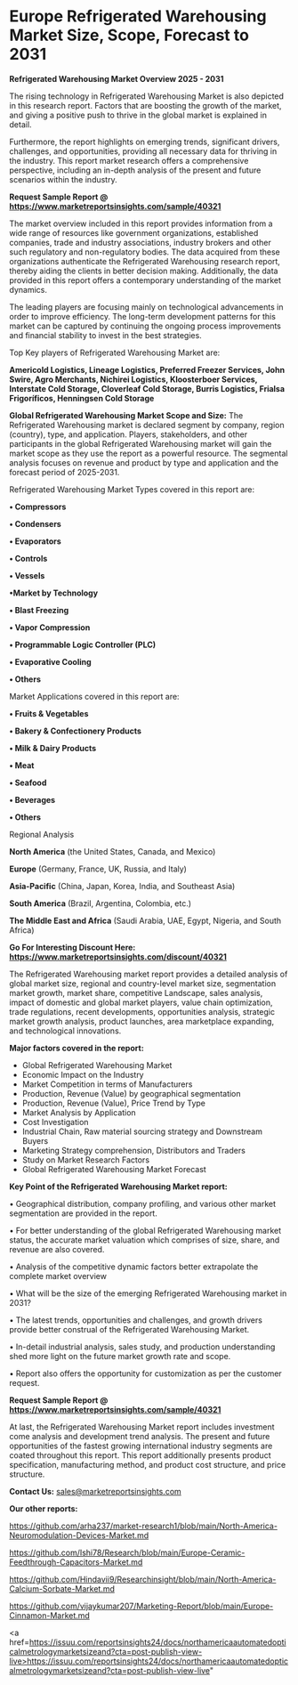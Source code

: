 # Europe Refrigerated Warehousing Market Size, Scope, Forecast to 2031

<Strong> Refrigerated Warehousing Market Overview 2025 - 2031</strong>

The rising technology in Refrigerated Warehousing Market is also depicted in this research report. Factors that are boosting the growth of the market, and giving a positive push to thrive in the global market is explained in detail.

Furthermore, the report highlights on emerging trends, significant drivers, challenges, and opportunities, providing all necessary data for thriving in the industry. This report market research offers a comprehensive perspective, including an in-depth analysis of the present and future scenarios within the industry.

<strong>Request Sample Report @ <a href=https://www.marketreportsinsights.com/sample/40321>https://www.marketreportsinsights.com/sample/40321</a></strong>

The market overview included in this report provides information from a wide range of resources like government organizations, established companies, trade and industry associations, industry brokers and other such regulatory and non-regulatory bodies. The data acquired from these organizations authenticate the Refrigerated Warehousing research report, thereby aiding the clients in better decision making. Additionally, the data provided in this report offers a contemporary understanding of the market dynamics.

The leading players are focusing mainly on technological advancements in order to improve efficiency. The long-term development patterns for this market can be captured by continuing the ongoing process improvements and financial stability to invest in the best strategies.

Top Key players of Refrigerated Warehousing Market are:

<strong>Americold Logistics, Lineage Logistics, Preferred Freezer Services, John Swire, Agro Merchants, Nichirei Logistics, Kloosterboer Services, Interstate Cold Storage, Cloverleaf Cold Storage, Burris Logistics, Frialsa Frigoríficos, Henningsen Cold Storage</strong>

<strong><b>Global Refrigerated Warehousing Market Scope and Size:</b></strong>
The Refrigerated Warehousing market is declared segment by company, region (country), type, and application. Players, stakeholders, and other participants in the global Refrigerated Warehousing market will gain the market scope as they use the report as a powerful resource. The segmental analysis focuses on revenue and product by type and application and the forecast period of 2025-2031.

Refrigerated Warehousing Market Types covered in this report are:

<strong>•  Compressors

•  Condensers

•  Evaporators

•  Controls

•  Vessels

•Market by Technology

•  Blast Freezing

•  Vapor Compression

•  Programmable Logic Controller (PLC)

•  Evaporative Cooling

•  Others</strong>

Market Applications covered in this report are:

<strong>•  Fruits & Vegetables

•  Bakery & Confectionery Products

•  Milk & Dairy Products

•  Meat

•  Seafood

•  Beverages

•  Others</strong> 

Regional Analysis

<strong>North America</strong> (the United States, Canada, and Mexico)

<strong>Europe</strong> (Germany, France, UK, Russia, and Italy)

<strong>Asia-Pacific</strong> (China, Japan, Korea, India, and Southeast Asia)

<strong>South America</strong> (Brazil, Argentina, Colombia, etc.)

<strong>The Middle East and Africa</strong> (Saudi Arabia, UAE, Egypt, Nigeria, and South Africa)

<strong>Go For Interesting Discount Here: <a href=https://www.marketreportsinsights.com/discount/40321>https://www.marketreportsinsights.com/discount/40321</a></strong>

The Refrigerated Warehousing market report provides a detailed analysis of global market size, regional and country-level market size, segmentation market growth, market share, competitive Landscape, sales analysis, impact of domestic and global market players, value chain optimization, trade regulations, recent developments, opportunities analysis, strategic market growth analysis, product launches, area marketplace expanding, and technological innovations.

<strong><b>Major factors covered in the report:</b></strong>
<ul>
  <li>Global Refrigerated Warehousing Market </li>
  <li>Economic Impact on the Industry</li>
  <li>Market Competition in terms of Manufacturers</li>
  <li>Production, Revenue (Value) by geographical segmentation</li>
  <li>Production, Revenue (Value), Price Trend by Type</li>
  <li>Market Analysis by Application</li>
  <li>Cost Investigation</li>
  <li>Industrial Chain, Raw material sourcing strategy and Downstream Buyers</li>
  <li>Marketing Strategy comprehension, Distributors and Traders</li>
  <li>Study on Market Research Factors</li>
  <li>Global Refrigerated Warehousing Market Forecast</li>
</ul>

<strong><b>Key Point of the Refrigerated Warehousing Market report:</b></strong>

• Geographical distribution, company profiling, and various other market segmentation are provided in the report.

• For better understanding of the global Refrigerated Warehousing market status, the accurate market valuation which comprises of size, share, and revenue are also covered.

• Analysis of the competitive dynamic factors better extrapolate the complete market overview

• What will be the size of the emerging Refrigerated Warehousing market in 2031?

• The latest trends, opportunities and challenges, and growth drivers provide better construal of the Refrigerated Warehousing Market.

• In-detail industrial analysis, sales study, and production understanding shed more light on the future market growth rate and scope.

• Report also offers the opportunity for customization as per the customer request.

<strong>Request Sample Report @ <a href=https://www.marketreportsinsights.com/sample/40321>https://www.marketreportsinsights.com/sample/40321</a></strong>

At last, the Refrigerated Warehousing Market report includes investment come analysis and development trend analysis. The present and future opportunities of the fastest growing international industry segments are coated throughout this report. This report additionally presents product specification, manufacturing method, and product cost structure, and price structure.

<strong>Contact Us:</strong>
sales@marketreportsinsights.com

<strong>Our other reports:</strong>

<a href=https://github.com/arha237/market-research1/blob/main/North-America-Neuromodulation-Devices-Market.md>https://github.com/arha237/market-research1/blob/main/North-America-Neuromodulation-Devices-Market.md</a>

<a href=https://github.com/Ishi78/Research/blob/main/Europe-Ceramic-Feedthrough-Capacitors-Market.md>https://github.com/Ishi78/Research/blob/main/Europe-Ceramic-Feedthrough-Capacitors-Market.md</a>

<a href=https://github.com/Hindavii9/Researchinsight/blob/main/North-America-Calcium-Sorbate-Market.md>https://github.com/Hindavii9/Researchinsight/blob/main/North-America-Calcium-Sorbate-Market.md</a>

<a href=https://github.com/vijaykumar207/Marketing-Report/blob/main/Europe-Cinnamon-Market.md>https://github.com/vijaykumar207/Marketing-Report/blob/main/Europe-Cinnamon-Market.md</a>

<a href=https://issuu.com/reportsinsights24/docs/northamericaautomatedopticalmetrologymarketsizeand?cta=post-publish-view-live>https://issuu.com/reportsinsights24/docs/northamericaautomatedopticalmetrologymarketsizeand?cta=post-publish-view-live</a>"
